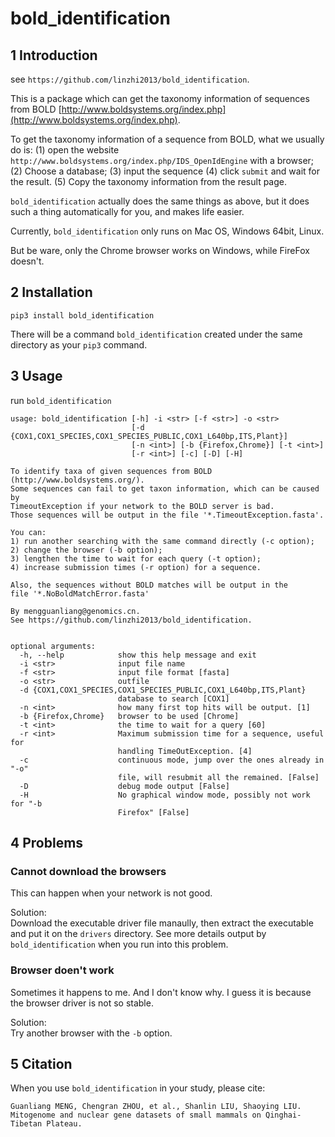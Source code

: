 # bold_identification

## 1 Introduction

see `https://github.com/linzhi2013/bold_identification`.

This is a package which can get the taxonomy information of sequences from BOLD [http://www.boldsystems.org/index.php](http://www.boldsystems.org/index.php).

To get the taxonomy information of a sequence from BOLD, what we usually do is: (1) open the website `http://www.boldsystems.org/index.php/IDS_OpenIdEngine` with a browser; (2) Choose a database; (3) input the sequence (4) click `submit` and wait for the result. (5) Copy the taxonomy information from the result page.

`bold_identification` actually does the same things as above, but it does such a thing automatically for you, and makes life easier.


Currently, `bold_identification` only runs on Mac OS, Windows 64bit, Linux.

But be ware, only the Chrome browser works on Windows, while FireFox doesn't.

## 2 Installation

    pip3 install bold_identification

There will be a command `bold_identification` created under the same directory as your `pip3` command.

## 3 Usage
run `bold_identification`

    usage: bold_identification [-h] -i <str> [-f <str>] -o <str>
                               [-d {COX1,COX1_SPECIES,COX1_SPECIES_PUBLIC,COX1_L640bp,ITS,Plant}]
                               [-n <int>] [-b {Firefox,Chrome}] [-t <int>]
                               [-r <int>] [-c] [-D] [-H]

    To identify taxa of given sequences from BOLD (http://www.boldsystems.org/).
    Some sequences can fail to get taxon information, which can be caused by
    TimeoutException if your network to the BOLD server is bad.
    Those sequences will be output in the file '*.TimeoutException.fasta'.

    You can:
    1) run another searching with the same command directly (-c option);
    2) change the browser (-b option);
    3) lengthen the time to wait for each query (-t option);
    4) increase submission times (-r option) for a sequence.

    Also, the sequences without BOLD matches will be output in the
    file '*.NoBoldMatchError.fasta'

    By mengguanliang@genomics.cn.
    See https://github.com/linzhi2013/bold_identification.


    optional arguments:
      -h, --help            show this help message and exit
      -i <str>              input file name
      -f <str>              input file format [fasta]
      -o <str>              outfile
      -d {COX1,COX1_SPECIES,COX1_SPECIES_PUBLIC,COX1_L640bp,ITS,Plant}
                            database to search [COX1]
      -n <int>              how many first top hits will be output. [1]
      -b {Firefox,Chrome}   browser to be used [Chrome]
      -t <int>              the time to wait for a query [60]
      -r <int>              Maximum submission time for a sequence, useful for
                            handling TimeOutException. [4]
      -c                    continuous mode, jump over the ones already in "-o"
                            file, will resubmit all the remained. [False]
      -D                    debug mode output [False]
      -H                    No graphical window mode, possibly not work for "-b
                            Firefox" [False]


## 4 Problems

### Cannot download the browsers
This can happen when your network is not good.

Solution:   
Download the executable driver file manaully, then extract the executable and put it on the `drivers` directory. See more details output by `bold_identification` when you run into this problem.

### Browser doen't work
Sometimes it happens to me. And I don't know why. I guess it is because the browser driver is not so stable.

Solution:   
Try another browser with the `-b` option.


## 5 Citation
When you use `bold_identification` in your study, please cite:

    Guanliang MENG, Chengran ZHOU, et al., Shanlin LIU, Shaoying LIU. Mitogenome and nuclear gene datasets of small mammals on Qinghai-Tibetan Plateau.









